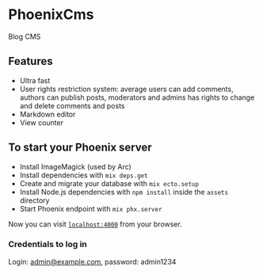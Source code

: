 # PhoenixCms

Blog CMS

## Features

  *   Ultra fast
  *   User rights restriction system: average users can add comments, authors can publish posts, moderators and admins has rights to  change and delete comments and posts
  *   Markdown editor
  *   View counter

## To start your Phoenix server

  *   Install ImageMagick (used by Arc)
  *   Install dependencies with `mix deps.get`
  *   Create and migrate your database with `mix ecto.setup`
  *   Install Node.js dependencies with `npm install` inside the `assets` directory
  *   Start Phoenix endpoint with `mix phx.server`

Now you can visit [`localhost:4000`](http://localhost:4000) from your browser.

### Credentials to log in

Login: admin@example.com, password: admin1234
